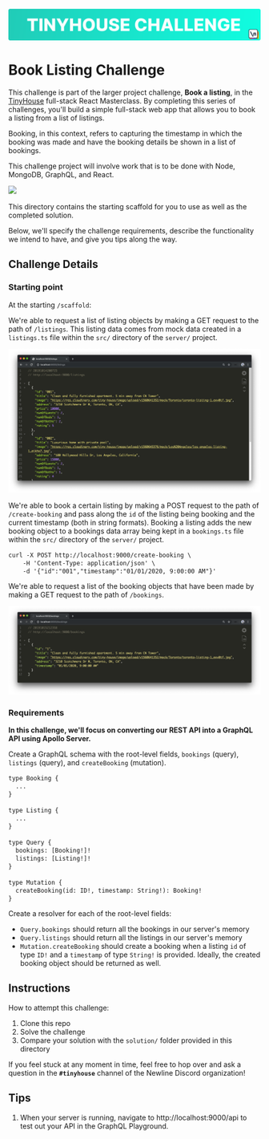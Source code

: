 ![](./assets/tinyhouse-challenge-banner.png)

# Book Listing Challenge

This challenge is part of the larger project challenge, **Book a listing**, in the [TinyHouse](https://www.newline.co/tinyhouse) full-stack React Masterclass. By completing this series of challenges, you'll build a simple full-stack web app that allows you to book a listing from a list of listings.

Booking, in this context, refers to capturing the timestamp in which the booking was made and have the booking details be shown in a list of bookings.

This challenge project will involve work that is to be done with Node, MongoDB, GraphQL, and React.

![](./assets/booking-listings.gif)

This directory contains the starting scaffold for you to use as well as the completed solution.

Below, we'll specify the challenge requirements, describe the functionality we intend to have, and give you tips along the way.

## Challenge Details

### Starting point

At the starting `/scaffold`:

We're able to request a list of listing objects by making a GET request to the path of `/listings`. This listing data comes from mock data created in a `listings.ts` file within the `src/` directory of the `server/` project.

![`/listings`](./assets/get-listings.png)

We're able to book a certain listing by making a POST request to the path of `/create-booking` and pass along the `id` of the listing being booking and the current timestamp (both in string formats). Booking a listing adds the new booking object to a bookings data array being kept in a `bookings.ts` file within the `src/` directory of the `server/` project.

```shell
curl -X POST http://localhost:9000/create-booking \
    -H 'Content-Type: application/json' \
    -d '{"id":"001","timestamp":"01/01/2020, 9:00:00 AM"}'
```

We're able to request a list of the booking objects that have been made by making a GET request to the path of `/bookings`.

![`/bookings`](./assets/get-bookings.png)

### Requirements

**In this challenge, we'll focus on converting our REST API into a GraphQL API using Apollo Server.**

Create a GraphQL schema with the root-level fields, `bookings` (query), `listings` (query), and `createBooking` (mutation).

```
type Booking {
  ...
}

type Listing {
  ...
}

type Query {
  bookings: [Booking!]!
  listings: [Listing!]!
}

type Mutation {
  createBooking(id: ID!, timestamp: String!): Booking!
}
```

Create a resolver for each of the root-level fields:

- `Query.bookings` should return all the bookings in our server's memory
- `Query.listings` should return all the listings in our server's memory
- `Mutation.createBooking` should create a booking when a listing `id` of type `ID!` and a `timestamp` of type `String!` is provided. Ideally, the created booking object should be returned as well.

## Instructions

How to attempt this challenge:

1. Clone this repo
2. Solve the challenge
3. Compare your solution with the `solution/` folder provided in this directory

If you feel stuck at any moment in time, feel free to hop over and ask a question in the **`#tinyhouse`** channel of the Newline Discord organization!

## Tips

1. When your server is running, navigate to http://localhost:9000/api to test out your API in the GraphQL Playground.
